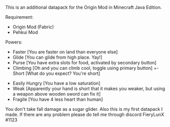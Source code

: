 This is an additional datapack for the Origin Mod in Minecraft Java Edition.

Requirement:
- Origin Mod (Fabric)
- Pehkui Mod

Powers:

+ Faster
 [You are faster on land than everyone else]
+ Glide
 [You can glide from high place. Yay!]
+ Purse
 [You have extra slots for food, activated by secondary button]
+ Climbing
 [Oh and you can climb cool, toggle using primary button]
+- Short
 [What do you expect? You're short]
- Easily Hungry
 [You have a low saturation]
- Weak
 [Apparently your hand is short that it makes you weaker, but using a weapon above wooden sword can fix it]
- Fragile
 [You have 4 less heart than human]
 
You don't take fall damage as a sugar glider. Also this is my first datapack I made. If there are any problem please do tell me through discord FieryLunX #1123
